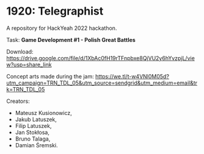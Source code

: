# 1920: Telegraphist
A repository for HackYeah 2022 hackathon.

Task: **Game Development #1 - Polish Great Battles**


Download: https://drive.google.com/file/d/1XbAc0fH19rTFnpbxe8QjVU2y6hYvzpjL/view?usp=share_link


Concept arts made during the jam: https://we.tl/t-w4VNl0M05d?utm_campaign=TRN_TDL_05&utm_source=sendgrid&utm_medium=email&trk=TRN_TDL_05

Creators:
- Mateusz Kusionowicz,
- Jakub Latuszek,
- Filip Latuszek,
- Jan Stokłosa,
- Bruno Talaga,
- Damian Śremski.
